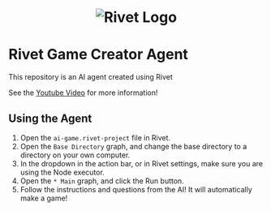 <h1 align="center"><img src="https://rivet.ironcladapp.com/img/logo-banner-wide.png" alt="Rivet Logo"></h1>

# Rivet Game Creator Agent

This repository is an AI agent created using Rivet

See the [Youtube Video](https://studio.youtube.com/video/rmrLXI2w0Vg/edit) for more information!

## Using the Agent

1. Open the `ai-game.rivet-project` file in Rivet.
2. Open the `Base Directory` graph, and change the base directory to a directory on your own computer.
3. In the dropdown in the action bar, or in Rivet settings, make sure you are using the Node executor.
4. Open the `* Main` graph, and click the Run button.
5. Follow the instructions and questions from the AI! It will automatically make a game!
